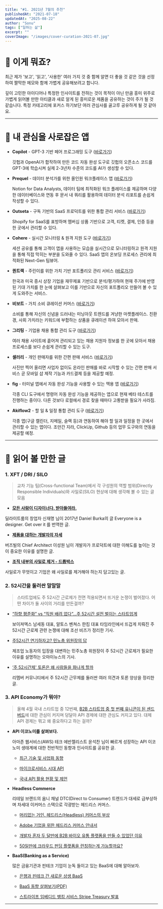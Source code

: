 ```yaml
---
title: "#1. 2021년 7월의 추천"
publishedAt: "2021-07-18"
updatedAt: "2025-08-22"
author: "Sonu"
tags: ["일하는 삶"]
excerpt: ""
coverImage: "/images/cover-curation-2021-07.jpg"
---
```



# 🧐 이게 뭐죠? 


최근 제가 '보고', '읽고', '사용한' 여러 가지 것 중 함께 알면 더 좋을 것 같은 것을 선정하여 짤막한 메모와 함께 가볍게 공유해보려고 합니다. 


깊이 고민한 아이디어나 특정한 인사이트를 전하는 것이 목적이 아닌 만큼 흥미 위주로 가볍게 읽어볼 만한 아티클과 새로 알게 된 흥미로운 제품을 공유하는 것이 주가 될 것 같습니다. 특정 카테고리에 포커스 하기보단 여러 관심사를 골고루 공유하게 될 것 같아요. 


---


# 📱 내 관심을 사로잡은 앱

- **Copilot** - GPT-3 기반 페어 프로그래밍 도구 ([바로가기](https://copilot.github.com/))

   깃헙과 OpenAI가 합작하여 만든 코드 자동 완성 도구로 깃헙의 오픈소스 코드를 GPT-3에 학습시켜 실제 2-3년차 수준의 코드를 AI가 생성할 수 있다.

- **Prequel** - 데이터 분석가를 위한 올인원 워크플레이스 앱 ([바로가기](https://www.prequel.ai/?ref=sonujung))

   Notion for Data Analysts, 데이터 팀에 최적화된 워크 플레이스를 제공하며 다양한 데이터베이스와 연동 후 문서 내 쿼리를 활용하여 데이터 분석 리포트를 손쉽게 작성할 수 있다.

- **Outseta** - 구독 기반의 SaaS 프로덕트를 위한 통합 관리 서비스 ([바로가기](https://www.outseta.com/?ref=sonujung))

   Shopify for SaaS를 표방하며 멤버십 상품 기반으로 고객, 티켓, 결제, 인증 등을 한 곳에서 관리할 수 있다.

- **Cohere** - 실시간 모니터링 & 원격 지원 도구 ([바로가기](https://cohere.so/replay?ref=sonujung))

   세션 공유를 통해 고객이 앱을 사용하는 모습을 실시간으로 모니터링하고 원격 지원을 통해 직접 막히는 부분을 도와줄 수 있다. SaaS 앱의 온보딩 프로세스 관리에 최적화된 Next-Gen 팀뷰어.

- **퀀트랙** - 주린이를 위한 가치 기반 포트폴리오 관리 서비스 ([바로가기](https://quantrack.hoztec.com/?ref=sonujung))

   한국과 미국 증시 상장 기업을 재무제표 기반으로 분석/평가하여 현재 주가에 반영된 기대 가치를 한 눈에 살펴보고 이를 기반으로 자신의 포트폴리오 만들어 볼 수 있게 도와주는 서비스.

- **비보트** - 가치 소비 큐레이션 커머스 ([바로가기](https://www.bvoat.com/?ref=sonujung))

   소비를 통해 자신의 신념을 드러내는 미닝아웃 트렌드를 겨냥한 마켓플레이스. 친환경, 사회 가치라는 키워드에 부합하는 상품을 큐레이션 하여 모아서 판매. 

- **그리팅** - 기업용 채용 통합 관리 도구 ([바로가기](https://greetinghr.com/?ref=sonujung))

   여러 채용 사이트에 흩어져 관리되고 있는 채용 지원자 정보를 한 곳에 모아서 채용 프로세스를 보다 손쉽게 관리할 수 있는 도구.

- **셀러리** - 개인 판매자를 위한 간편 판매 서비스 ([바로가기](https://selleree.shop/?ref=sonujung))

   사진만 찍어 올리면 사업자 없이도 온라인 판매를 바로 시작할 수 있는 간편 판매 서비스 곧 모바일 샵 제작 기능과 카드결제 등을 제공할 예정.

- **fig** - 터미널 앱에서 자동 완성 기능을 사용할 수 있는 맥용 앱 ([바로가기](https://fig.io/?ref=sonujung))

   각종 CLI 도구에서 명령어 자동 완성 기능을 제공하는 앱으로 현재 베타 테스트를 진행하는 중이다. 다른 것보다 로컬에서 경로 찾을 때마다 고통받을 필요가 사라짐.

- **Akiflow2** - 할 일 & 일정 통합 관리 도구 ([바로가기](https://akiflow.com/?ref=sonujung))

   각종 앱(구글 캘린더, 지메일, 슬랙 등)과 연동하여 해야 할 일과 일정을 한 곳에서 관리할 수 있는 앱이다. 조만간 지라, ClickUp, Github 등의 업무 도구와의 연동을 제공할 예정.


--- 


# 🔖 읽어 볼 만한 글


### 1. XFT / DRI / SILO 

> 교차 기능 팀(Cross-functional Team)에서 각 구성원의 역할 범위(Directly Responsible Individuals)와 사일로(SILO) 현상에 대해 생각해 볼 수 있는 글 모음
- [**모든 사람이 디자이너다. 받아들여라.**](https://medium.com/delightroom/%EB%AA%A8%EB%93%A0-%EC%82%AC%EB%9E%8C%EC%9D%B4-%EB%94%94%EC%9E%90%EC%9D%B4%EB%84%88%EB%8B%A4-64f2875e6bb4)

딜라이트룸의 창업자 신재명 님이 2017년 Daniel Burka의 글 Everyone is a designer. Get over it 를 번역한 글. 

- [**제품을 대하는 개발자의 자세**](https://ssowonny.medium.com/%EC%A0%9C%ED%92%88%EC%9D%84-%EB%8C%80%ED%95%98%EB%8A%94-%EA%B0%9C%EB%B0%9C%EC%9E%90%EC%9D%98-%EC%9E%90%EC%84%B8-56c051a0198e)

버즈빌의 Chief Architect 이성원 님이 개발자가 프로덕트에 대한 이해도를 높이는 것이 중요한 이유를 설명한 글.

- [**조직 내부의 사일로 제거 - 드롭박스**](https://experience.dropbox.com/ko-kr/resources/breaking-down-silos-between-teams)

사일로가 무엇이고 기업은 왜 사일로를 제거해야 하는지 담고있는 글.


### 2. 52시간을 둘러싼 말말말

> 스타트업에도 주 52시간 근로제가 전면 적용되면서 뜨거운 논쟁이 벌어졌다. 어떤 차이가 둘 사이의 거리를 만든걸까?
- [“하향 평준화” vs “직원 배려 없다”…주 52시간 설전 벌이는 스타트업계](https://biz.chosun.com/it-science/ict/2021/07/08/LJVIQSGHZ5FDNKJVZBST4QE76I/)

   보이져엑스 남세동 대표, 알토스 벤쳐스 한킴 대표 타임라인에서 뜨겁게 치뤄진 주 52시간 근로제 관련 논쟁에 대해 조선 비즈가 정리한 기사.

- [주52시간 연기하자고? 민노총 위원장의 답](http://www.ohmynews.com/NWS_Web/View/at_pg.aspx?CNTN_CD=A0002750674)

   제조업 노동자의 입장을 대변하는 민주노총 위원장이 주 52시간 근로제가 필요한 이유를 설명하는 오마이뉴스의 기사.

- [‘주 52시간제' 토론은 왜 사람들을 화나게 할까](http://m.newspic.kr/view.html?nid=2021071517173764491&pn=498&fbclid=IwAR2sFuDXnAp3K3cD4ic6VQCQ7hkLnTaDR78DrHpbzrSiaQ7zo2pENPXghvk)

   리멤버 커뮤니티에서 주 52시간 근무제를 둘러싼 여러 의견과 토론 양상을 정리한 글.


### 3. API Economy가 뭐야?

> 올해 4월 국내 스타트업 중 12번째, [B2B 스타트업 중 첫 번째 유니콘이 된 센드버드](https://www.bloter.net/newsView/blt202104080017)에 대한 관심이 커지며 덩달아 API 경제에 대한 관심도 커지고 있다. 대체 API 경제는 뭐고 왜 중요하다고 하는 걸까?
- **API 이코노미를 살펴보다.**

   아마존 웹서비스(AWS) 테크 에반젤리스트 윤석찬 님이 빠르게 성장하는 API 이코노미 생태계에 대한 전반적인 동향과 인사이트를 공유한 글. 


   - [최근 기술 및 사업화 동향](http://channy.creation.net/blog/1371) 


   - [마이크로서비스 시대 API](http://channy.creation.net/blog/1382) 


   - [국내 API 활용 현황 및 제언](http://channy.creation.net/blog/1388) 

- **Headless Commerce**

   리테일 브랜드의 옴니 채널 DTC(Direct to Consumer) 트렌드가 대세로 급부상하며 차세대 이커머스 스택으로 각광받는 헤드리스 커머스.


   - [머리없는 거인. 헤드리스(Headless) 커머스의 부상](https://www.shinsegaegroupnewsroom.com/63041/)   


   - [Adobe 기업을 위한 헤드리스 커머스 안내서](https://www.itworld.co.kr/techlibrary/155376)      


   - [개발자 혼자 두 달만에 B2B 바이오 유통 플랫폼을 만들 수 있었던 이유](https://clayful.io/stories/interview-cacheby)


   - [50일만에 크라우드 펀딩 플랫폼을 런칭하는게 가능할까요?](https://clayful.io/stories/interview-moye)

- **BaaS(Banking as a Service)**

   많은 금융기관과 핀테크 기업이 눈독 들이고 있는 BaaS에 대해 알아보자.


   - [은행과 핀테크 간 새로운 상생 BaaS](https://newsroom.koscom.co.kr/25502) 


   - [BaaS 동향 살펴보기(PDF)](https://www.bank-as-a-service.com/BaaS_ko.pdf)


   - [스트라이프 임베디드 뱅킹 서비스 Stripe Treasury 발표](https://report.roa.ai/article/168574)


---



